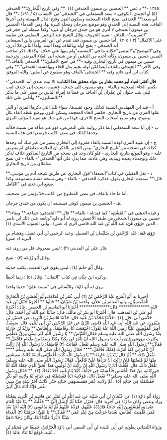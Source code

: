 ١٣٤٥ -** د عس:** الحسين بن ميمون الخندفي (٤) ،** وفي تاريخ الْبُخَارِيّ:** الخندفي (٥) أو الجندي، الكوفي.= سعد السمعاني في "الخندقي"من الانساب (٥ / ١٩١) ،** قال أبو سعد:** الخندقي: بفتح الخاء المعجمة وسكون النون وفتح الدال المهملة وفي آخرها القاف، هذه النسبة إلى الخندق وهو موضع بجرجان ومحلة كبيرة بها..ومن القدماء الحسين بن ميمون الخندقي لا أدري هو من خندق جرجان أو غيره"وكذا ضبطه ابن حجر في "التقريب"- بالقاف - تقييد الحروف. وَقَال الشيخ عبد الرحمن المعلمي في تعليقه على"الاكمال" (٣ / ٣٠٥) : أما حسين بن ميمون فقد تقدم عن ابن الفرضي وابن السمعاني أنه الخندقي - بفتح أوله وبالقاف وهذا أثبت، وأما الثاني فلا أدري، وفي"التوضيح"و"التبصير"حكاية ما في "المشتبه"ولم ينبها على خلاف، وكذلك ذكر صاحب القبس حسين بن ميمون، وكأنه أخذه من الذهبي أو من شيخه أبي العلاء الفرضي، وترجمة حسين بن ميمون في تاريخ البخاري وفيه -** في أصح الاصلين:** الخندقي بالقاف،** وفي الآخر:** الجندقي بالقاف أيضا لكن أوله بجيم بدل الخاء وبهامشه: الخندقي".** وفي كتاب ابن أَبي حاتم وفيه:** الخندقي"بالقاف وهو مطبوع عن أصلين: والله الموفق.

**قال أفقر العباد أبو محمد بشار بن عواد محقق هذا الكتاب:** الا ثبت عندي أنه: الخندفي"- بكسر الخاء المعجمة وبالفاء - وهو منسوب إلى خندف، عشيرة، نسبت إلى خندف لقب ليلى بنت حلوان بْن عِمْران بْن الحاف بن قضاعة إمرأة الياس بن مضر على ما يذكر النسابون،** وأدلتي على ذلك:**

أ - قيد ابن المهندس النسبة كذلك، وجود تقييدها، سواء تلك التي ذكرها المزي أو التي نقلها المزي من تاريخ البخاري، فكسر الخاء المعجمة وسكن النون ووضع نقطة الفاء بكل وضوح، وهو صنيع أصحاب النسخ الاخرى، فهذا من غير شك هو تقييد المؤلف المزي.

ب - إن أبا سعد السمعاني إنما ذكر روايته على التمريض، فهو غير متأكد من نسبته فكأنه وجدها كذلك في بعض الكتب فوضعها في هذه النسبة.

ج - إن تقييد المزي لهذه النسبة بالفاء معزوة إلى البخاري يشير من غير شك أنه وجدها كذلك في نسخته من"تاريخ البخاري". ومن الجدير بالذكر أن العلامة مغلطاي لم يعترض عليه - وهو المولع بتاريخ البخاري - فلو كان وجد في نسخه من التاريخ المذكور خلاف لذكر ذلك ولوجدناه يعيده ويبديه، وهي عادته، مما يدل على أنها"الخندفي"- بالفاء - في نسخ مغلطاي من تاريخ البخاري.

د - نقل العقيلي في كتاب"الضعفاء"قول البخاري عن طريق شيخه آدم بن موسى،** قال:** سمعت البخاري يقول..فذكره الخندفي - بالفاء - وهي نسخة متقنة مسموعة، وكذا صنيع ابن عدي في "الكامل.

أما ما جاء بالقاف في بعض المطبوع من الكتب فلا يؤتمن من تصحيف.

هـ - الحسين بن ميمون كوفي فيستبعد أن يكون من خندق جرجان.

و قيده الذهبي في "المُشْتَبِه" كما قيدناه - بالفاء،** قال:** الخندقي: جماعة.** وبفاء:** حسين بن ميمون الخندفي من طبقة الأعمش، روى له أبو داود"وتابعه على ذلك ابن ناصر الدين =**رَوَى عَن:** عَبد اللَّهِ بْن عَبد الله قاضي الري (د عس) ، وأبي الجنوب الأسدي (١) .

**رَوَى عَنه:** عَبْد الرَّحْمَنِ بْن سُلَيْمان بْن الغسيل، وعبد الرحمن بْن أَبي عقيل، وهشام بن البريد (د عس) .

قال علي بْن المديني (٢) : ليس بمعروف قل من روى عنه.

وَقَال أَبُو زُرْعَة (٣) : شيخ.

وَقَال أَبُو حاتم (٤) : ليس بقوي في الحديث، يكتب حديثه.

وذكره ابنُ حِبَّان فِي كتاب "الثقات"، وَقَال (٥) : ربما أخطأ.

روى له أَبُو دَاوُدَ، والنَّسَائي فِي "مسند عَلِيّ" حديثا واحدا.

أخبرنا به أَبُو الْفَرَجِ عَبْدُ الرَّحْمَنِ بْنُ (٦) أَبِي عُمَر بْنِ قُدَامَةَ،وأَبُو الْحَسَنِ بْنُ الْبُخَارِيِّ الْمَقْدِسِيَّانِ، وأبو الغنائم بْن علان، وأحمد بْنُ شَيْبَانَ،** قَالُوا:** أَخْبَرَنَا حَنْبَلُ بْن عَبد الله،************** قال:************** أَخْبَرَنَا أبو القاسم بْن الحصين، قال: أَخْبَرَنَا أبو علي بْن المذهب، قال: أَخْبَرَنَا أبو بكر بْن مالك، قال: حَدَّثَنَا عَبد الله بْن أَحْمَدَ، قال: حَدَّثني أبي، قال (١) : حَدَّثَنَا مُحَمَّدُ بْنُ عُبَيد قال: حَدَّثَنَا هَاشِمُ بْنُ الْبَرِيدِ، عن حُسَيْنِ بْنِ مَيْمُونٍ، عن عَبد اللَّهِ أَبِي عَبد اللَّهِ قَاضِي الرِّيِّ عن عَبْدِ الرَّحْمَنِ بْنِ أَبي لَيْلَى، قال: سَمِعْتُ أَمِيرَ الْمُؤْمِنِينَ عَلِيًّا رَضِيَ اللَّهُ عَنْهُ يَقُولُ: اجْتَمَعَتُ أَنَا، وفَاطِمَةُ، والْعَبَّاسُ،** وزَيْدُ بْنُ حَارِثَةَ عِنْدَ رَسُول اللَّهِ صلى الله عليه وسلم فَقَالَ الْعَبَّاسُ:** يَا رَسُولَ اللَّهِ كَبُرَ سِنِّي ورَقَّ عَظْمِي وكثرت مؤونتي فإن رأيت يا رسول االله أَنْ تَأْمُرَ لِي بِكَذَا وكَذَا وسَقًا مِنْ طَعَامٍ فَافْعَلْ،** فَقَالَ:** رَسُول اللَّهِ صلى الله عليه وسلم نَفْعَلُ، فَقَالَتْ (٢) فَاطِمَةُ: يَا رَسُولَ اللَّهِ إِنْ رَأَيْتَ أَنْ تَأْمُرَ لِي كَمَا أَمَرْتَ لِعَمِّكَ فَافْعَلْ،**** فَقَالَ رَسُولُ اللَّهِ صلى الله عليه وسلم:**** نَفْعَلُ ذَلِكَ،** ثُمَّ قال زَيْدُ بْنُ حَارِثَةَ:** يَا رَسُولَ اللَّهِ كُنْتَ أَعْطَيْتَنِي أَرْضًا كَانَتْ مَعِيشَتِي مِنْهَا ثُمَّ قَبَضْتَهَا فَإِنْ رَأَيْتَ أَنْ تَرُدَّهَا عَلَيَّ فَافْعَلْ، فَقَالَ رَسُولُ اللَّهِ صلى الله عليه وسلم: نَفْعَلُ ذَاكَ، قال: فَقُلْتُ أَنَا: يَا رَسُولَ اللَّهِ إِنْ رَأَيْتَ أَنْ تُوَلِّينِي هَذَا الْحَقَّ الَّذِي جَعَلَهُ اللَّهُ لَنَا فِي كِتَابِهِ مِنْ هَذَا الْخُمُسِ فَأَقْسِمْهُ فِي حَيَاتِكَ كَيْلا يُنَازِعْنِيهِ أَحَدٌ بَعْدَكَ (٣) .** فَقَالَ رَسُول اللَّهِ صلى الله عليه وسلم:** نَفْعَلُ ذَاكَ، فَوَلانِيهُ (٤) فَقَسَّمْتُهُ فِي حَيَاتِهِ ثُمَّ ولانِيهِ أَبُو بَكْرٍ فَقَسَّمْتُهُ فِي حَيَاتِهِ (٥) ، ثُمَّ ولانيه عُمَر فقسمتهفِي حَيَاتِهِ حَتَّى كَانَتْ آخَرُ سَنَةٍ مِنْ سِنِي عُمَر فَإِنَّهُ أَتَاهُ مَالٌ كَثِيرٌ.

رَوَاهُ أَبُو دَاوُدَ (١) عن عُثْمَانَ بْنِ أَبي شَيْبَة عن عَبد اللَّهِ بْنِ نُمَيْرٍ عن هَاشِمِ بْنِ الْبَرِيدِ بِمَعْنَاهُ وزاد ونقص وكان ما زَادَ فِي آخِرِهِ: قال: فَعَزَلَ حَقَّنَا ثُمَّ أَرْسَلَ إِلَيَّ،** فَقُلْتُ:** بِنَا عَنْهُ الْعَامَ غِنًى وبِالْمُسْلِمِينَ إِلَيْهِ حَاجَةٌ فَارْدُدْهُ عَلَيْهِمْ، فَرَدَّهُ عَلَيْهِمْ ثُمَّ لَمْ يَدْعُونِي (٢) إِلَيْهِ أَحَدٌ بَعْدَ عُمَر، فَلَقِيتُ الْعَبَّاسَ، بَعْدَمَا خَرَجْتُ مِنْ عِنْدِ عُمَر،** فَقَالَ:** يَا عَلِيٌّ أَحَرَمْتَنَا (٣) الْغَدَاةَ شَيْئًا لا يُرَدُّ عَلَيْنَا أَبَدًا، وكَانَ رَجُلا دَاهِيًا.

ورَوَاهُ النَّسَائي بِطُولِهِ عَن أَبِي عُبَيدة بْنِ أَبي السفر، أبي دَاوُدَ الْحَرَّانِيِّ، جَمِيعًا عن مُحَمَّدِ بْنِ عُبَيد. فَوَقَعَ لَنَا بَدَلا عاليا (٤) .